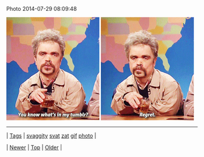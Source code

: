 <!--
title: Photo 2014-07-29 08
date: 2020-06-28T15:27:00.361Z
tags: svaggity, svat, zat, gif, photo
-->


Photo 2014-07-29 08:09:48

![](93195117131-0.gif)
![](93195117131-1.gif)

<!--BOTTOM-POST-NAVIGATION-->
---

| [Tags](tags.md) | [svaggity](tag-svaggity.md) [svat](tag-svat.md) [zat](tag-zat.md) [gif](tag-gif.md) [photo](tag-photo.md) |

| [Newer](93190733426.md) | [Top](index.md) | [Older](93198688141.md) |